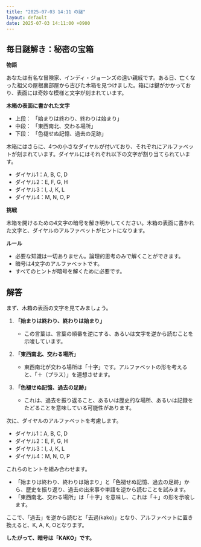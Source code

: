 ```yaml
---
title: "2025-07-03 14:11 の謎"
layout: default
date: 2025-07-03 14:11:00 +0900
---
```

## 毎日謎解き：秘密の宝箱

**物語**

あなたは有名な冒険家、インディ・ジョーンズの遠い親戚です。ある日、亡くなった祖父の屋根裏部屋から古びた木箱を見つけました。箱には鍵がかかっており、表面には奇妙な模様と文字が刻まれています。

**木箱の表面に書かれた文字**

*   上段： 「始まりは終わり、終わりは始まり」
*   中段： 「東西南北、交わる場所」
*   下段： 「色褪せぬ記憶、過去の足跡」

木箱にはさらに、4つの小さなダイヤルが付いており、それぞれにアルファベットが刻まれています。ダイヤルにはそれぞれ以下の文字が割り当てられています。

*   ダイヤル1：A, B, C, D
*   ダイヤル2：E, F, G, H
*   ダイヤル3：I, J, K, L
*   ダイヤル4：M, N, O, P

**挑戦**

木箱を開けるための4文字の暗号を解き明かしてください。木箱の表面に書かれた文字と、ダイヤルのアルファベットがヒントになります。

**ルール**

*   必要な知識は一切ありません。論理的思考のみで解くことができます。
*   暗号は4文字のアルファベットです。
*   すべてのヒントが暗号を解くために必要です。

## 解答

まず、木箱の表面の文字を見てみましょう。

1.  **「始まりは終わり、終わりは始まり」**

    *   この言葉は、言葉の順番を逆にする、あるいは文字を逆から読むことを示唆しています。
2.  **「東西南北、交わる場所」**

    *   東西南北が交わる場所は「十字」です。アルファベットの形を考えると、「＋（プラス）」を連想させます。
3.  **「色褪せぬ記憶、過去の足跡」**

    *   これは、過去を振り返ること、あるいは歴史的な場所、あるいは記録をたどることを意味している可能性があります。

次に、ダイヤルのアルファベットを考慮します。

*   ダイヤル1：A, B, C, D
*   ダイヤル2：E, F, G, H
*   ダイヤル3：I, J, K, L
*   ダイヤル4：M, N, O, P

これらのヒントを組み合わせます。

*   「始まりは終わり、終わりは始まり」と「色褪せぬ記憶、過去の足跡」から、歴史を振り返り、過去の出来事や単語を逆から読むことを試みます。
*   「東西南北、交わる場所」は「十字」を意味し、これは「＋」の形を示唆します。

ここで、「過去」を逆から読むと「去過(kako)」となり、アルファベットに置き換えると、K, A, K, Oとなります。

**したがって、暗号は「KAKO」です。**
